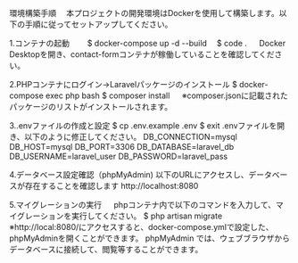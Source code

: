 環境構築手順
　本プロジェクトの開発環境はDockerを使用して構築します。以下の手順に従ってセットアップしてください。

 1.コンテナの起動
 　　$ docker-compose up -d --build
   　$ code .
  　   Docker Desktopを開き、contact-formコンテナが稼働していることを確認してください。
 
 2.PHPコンテナにログイン→Laravelパッケージのインストール
     $ docker-compose exec php bash
     $ composer install
 　    ※composer.jsonに記載されたパッケージのリストがインストールされます。
 
 3..envファイルの作成と設定
     $ cp .env.example .env
     $ exit
       .envファイルを開き、以下のように修正してください。
     DB_CONNECTION=mysql
     DB_HOST=mysql
     DB_PORT=3306
     DB_DATABASE=laravel_db
     DB_USERNAME=laravel_user
     DB_PASSWORD=laravel_pass

 4.データベース設定確認（phpMyAdmin)
       以下のURLにアクセスし、データベースが存在することを確認します
     http://localhost:8080

 5.マイグレーションの実行
 　    phpコンテナ内で以下のコマンドを入力して、マイグレーションを実行してください。
     $ php artisan migrate
       ※http://local:8080/にアクセスすると、docker-compose.ymlで設定した、phpMyAdminを開くことができます。
       phpMyAdmin では、ウェブブラウザからデータベースに接続して、閲覧等することができます。
